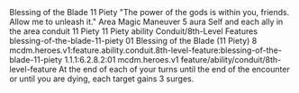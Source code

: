 <ability>
  <name>Blessing of the Blade</name>
  <cost>11 Piety</cost>
  <flavor>&quot;The power of the gods is within you, friends. Allow me to unleash it.&quot;</flavor>
  <keywords>
    <keyword>Area</keyword>
    <keyword>Magic</keyword>
  </keywords>
  <type>Maneuver</type>
  <distance>5 aura</distance>
  <target>Self and each ally in the area</target>
  <metadata>
    <class>conduit</class>
    <cost>11 Piety</cost>
    <cost_amount>11</cost_amount>
    <cost_resource>Piety</cost_resource>
    <feature_type>ability</feature_type>
    <file_dpath>Conduit/8th-Level Features</file_dpath>
    <item_id>blessing-of-the-blade-11-piety</item_id>
    <item_index>01</item_index>
    <item_name>Blessing of the Blade (11 Piety)</item_name>
    <level>8</level>
    <scc>mcdm.heroes.v1:feature.ability.conduit.8th-level-feature:blessing-of-the-blade-11-piety</scc>
    <scdc>1.1.1:6.2.8.2:01</scdc>
    <source>mcdm.heroes.v1</source>
    <type>feature/ability/conduit/8th-level-feature</type>
  </metadata>
  <effects>
    <effect type="mundane">At the end of each of your turns until the end of the encounter or until you are dying, each target gains 3 surges.</effect>
  </effects>
</ability>
